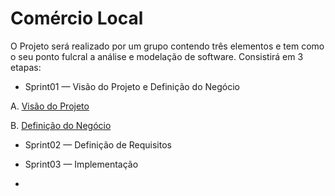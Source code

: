 # Comércio Local

O Projeto será realizado por um grupo contendo três elementos e tem como o seu ponto fulcral a análise e modelação de software.
Consistirá em 3 etapas:

* Sprint01 — Visão do Projeto e Definição do Negócio
 
A. [Visão do Projeto](A.VisãoDoProjeto.md)

B. [Definição do Negócio](B.DefiniçãoDoNegócio.md)

* Sprint02 — Definição de Requisitos


* Sprint03 — Implementação
* 
